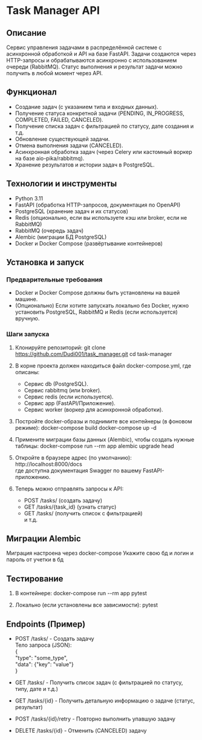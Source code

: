 # Task Manager API

## Описание

Сервис управления задачами в распределённой системе с асинхронной обработкой и API на базе FastAPI. Задачи создаются через HTTP-запросы и обрабатываются асинхронно с использованием очереди (RabbitMQ). Статус выполнения и результат задачи можно получить в любой момент через API.

## Функционал

- Создание задач (с указанием типа и входных данных).
- Получение статуса конкретной задачи (PENDING, IN_PROGRESS, COMPLETED, FAILED, CANCELED).
- Получение списка задач с фильтрацией по статусу, дате создания и т.д.
- Обновление существующей задачи.
- Отмена выполнения задачи (CANCELED).
- Асинхронная обработка задач (через Celery или кастомный воркер на базе aio-pika/rabbitmq).
- Хранение результатов и истории задач в PostgreSQL.

## Технологии и инструменты

- Python 3.11
- FastAPI (обработка HTTP-запросов, документация по OpenAPI)
- PostgreSQL (хранение задач и их статусов)
- Redis (опционально, если вы используете кэш или broker, если не RabbitMQ)
- RabbitMQ (очередь задач)
- Alembic (миграции БД PostgreSQL)
- Docker и Docker Compose (развёртывание контейнеров)

## Установка и запуск

### Предварительные требования

- Docker и Docker Compose должны быть установлены на вашей машине.  
- (Опционально) Если хотите запускать локально без Docker, нужно установить PostgreSQL, RabbitMQ и Redis (если используется) вручную.

### Шаги запуска

1. Клонируйте репозиторий:
   git clone https://github.com/Dudi001/task_manager.git
   cd task-manager

2. В корне проекта должен находиться файл docker-compose.yml, где описаны:  
   - Сервис db (PostgreSQL).  
   - Сервис rabbitmq (или broker).  
   - Сервис redis (если используется).  
   - Сервис app (FastAPI/Приложение).  
   - Сервис worker (воркер для асинхронной обработки).

3. Постройте docker-образы и поднимите все контейнеры (в фоновом режиме):
   docker-compose build
   docker-compose up -d

4. Примените миграции базы данных (Alembic), чтобы создать нужные таблицы:
   docker-compose run --rm app alembic upgrade head

5. Откройте в браузере адрес (по умолчанию):
   http://localhost:8000/docs  
   где доступна документация Swagger по вашему FastAPI-приложению.  

7. Теперь можно отправлять запросы к API:  
   - POST /tasks/  (создать задачу)  
   - GET /tasks/{task_id} (узнать статус)  
   - GET /tasks/ (получить список с фильтрацией)  
   и т.д.

## Миграции Alembic
Миграция настроена через docker-compose
Укажите свою бд и логин и пароль от учетки в бд

## Тестирование

1. В контейнере:
   docker-compose run --rm app pytest

2. Локально (если установлены все зависимости):
   pytest

## Endpoints (Пример)

- POST /tasks/ - Создать задачу  
  Тело запроса (JSON):  
  {  
    "type": "some_type",  
    "data": {"key": "value"}  
  }  

- GET /tasks/ - Получить список задач (с фильтрацией по статусу, типу, дате и т.д.)  
- GET /tasks/{id} - Получить детальную информацию о задаче (статус, результат)  
- POST /tasks/{id}/retry - Повторно выполнить упавшую задачу  
- DELETE /tasks/{id} - Отменить (CANCELED) задачу  
